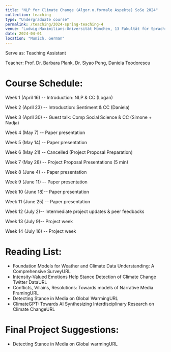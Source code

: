 ```yaml
---
title: "NLP for Climate Change (Algor.u.formale Aspekte) SoSe 2024"
collection: teaching
type: "Undergraduate course"
permalink: /teaching/2024-spring-teaching-4
venue: "Ludwig-Maximilians-Universität München, 13 Fakultät für Sprach- und Literaturwissenschaften, Department II, Centrum für Informations- und Sprachverarbeitung"
date: 2024-04-01
location: "Munich, German"
---
```


Serve as: Teaching Assistant

Teacher: Prof. Dr. Barbara Plank, Dr. Siyao Peng, Daniela Teodorescu

Course Schedule:
======

Week 1 (April 16) -- Introduction: NLP & CC (Logan)

Week 2 (April 23) -- Introduction: Sentiment & CC (Daniela)

Week 3 (April 30) -- Guest talk: Comp Social Science & CC (Simone + Nadja)

Week 4 (May 7) -- Paper presentation

Week 5 (May 14) -- Paper presentation

Week 6 (May 21) -- Cancelled (Project Proposal Preparation)

Week 7 (May 28) -- Project Proposal Presentations (5 min)

Week 8 (June 4) -- Paper presentation

Week 9 (June 11) -- Paper presentation

Week 10 (June 18)-- Paper presentation

Week 11 (June 25) -- Paper presentation

Week 12 (July 2)-- Intermediate project updates & peer feedbacks

Week 13 (July 9)-- Project week

Week 14 (July 16) -- Project week

Reading List:
======

* Foundation Models for Weather and Climate Data Understanding: A Comprehensive SurveyURL
* Intensity-Valued Emotions Help Stance Detection of Climate Change Twitter DataURL
* Conflicts, Villains, Resolutions: Towards models of Narrative Media FramingURL
* Detecting Stance in Media on Global WarmingURL
* ClimateGPT: Towards AI Synthesizing Interdisciplinary Research on Climate ChangeURL

Final Project Suggestions:
======

* Detecting Stance in Media on Global warmingURL

